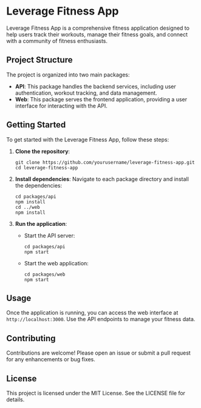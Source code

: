 # Leverage Fitness App

Leverage Fitness App is a comprehensive fitness application designed to help users track their workouts, manage their fitness goals, and connect with a community of fitness enthusiasts.

## Project Structure

The project is organized into two main packages:

- **API**: This package handles the backend services, including user authentication, workout tracking, and data management.
- **Web**: This package serves the frontend application, providing a user interface for interacting with the API.

## Getting Started

To get started with the Leverage Fitness App, follow these steps:

1. **Clone the repository**:
   ```
   git clone https://github.com/yourusername/leverage-fitness-app.git
   cd leverage-fitness-app
   ```

2. **Install dependencies**:
   Navigate to each package directory and install the dependencies:
   ```
   cd packages/api
   npm install
   cd ../web
   npm install
   ```

3. **Run the application**:
   - Start the API server:
     ```
     cd packages/api
     npm start
     ```
   - Start the web application:
     ```
     cd packages/web
     npm start
     ```

## Usage

Once the application is running, you can access the web interface at `http://localhost:3000`. Use the API endpoints to manage your fitness data.

## Contributing

Contributions are welcome! Please open an issue or submit a pull request for any enhancements or bug fixes.

## License

This project is licensed under the MIT License. See the LICENSE file for details.